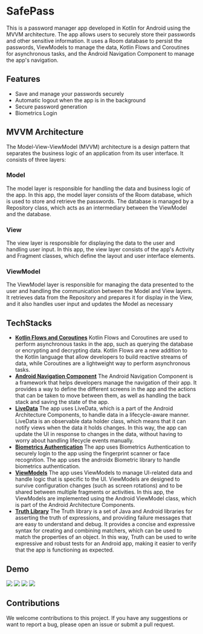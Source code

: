 # SafePass
This is a password manager app developed in Kotlin for Android using the MVVM architecture. The app allows users to securely store their passwords and other sensitive information. It uses a Room database to persist the passwords, ViewModels to manage the data, Kotlin Flows and Coroutines for asynchronous tasks, and the Android Navigation Component to manage the app's navigation.

## Features
  - Save and manage your passwords securely
  - Automatic logout when the app is in the background
  - Secure password generation
  - Biometrics Login

## MVVM Architecture
The Model-View-ViewModel (MVVM) architecture is a design pattern that separates the business logic of an application from its user interface. It consists of three layers:

### Model
The model layer is responsible for handling the data and business logic of the app. In this app, the model layer consists of the Room database, which is used to store and retrieve the passwords. The database is managed by a Repository class, which acts as an intermediary between the ViewModel and the database.

### View
The view layer is responsible for displaying the data to the user and handling user input. In this app, the view layer consists of the app's Activity and Fragment classes, which define the layout and user interface elements.

### ViewModel
The ViewModel layer is responsible for managing the data presented to the user and handling the communication between the Model and View layers. It retrieves data from the Repository and prepares it for display in the View, and it also handles user input and updates the Model as necessary

## TechStacks
  - [**Kotlin Flows and Coroutines**](https://kotlinlang.org/docs/reference/coroutines-overview.html)
    Kotlin Flows and Coroutines are used to perform asynchronous tasks in the app, such as querying the database or encrypting and decrypting data. Kotlin Flows are a new addition to the Kotlin language that allow developers to build reactive streams of data, while Coroutines are a lightweight way to perform asynchronous tasks.
  - [**Android Navigation Component**](https://developer.android.com/guide/navigation)
    The Android Navigation Component is a framework that helps developers manage the navigation of their app. It provides a way to define the different screens in the app and the actions that can be taken to move between them, as well as handling the back stack and saving the state of the app.
  - [**LiveData**](https://developer.android.com/topic/libraries/architecture/livedata)
  The app uses LiveData, which is a part of the Android Architecture Components, to handle data in a lifecycle-aware manner. LiveData is an observable data holder class, which means that it can notify views when the data it holds changes. In this way, the app can update the UI in response to changes in the data, without having to worry about handling lifecycle events manually.
  - [**Biometrics Authentication**](https://developer.android.com/training/sign-in/biometric-auth)
  The app uses Biometrics Authentication to securely login to the app using the fingerprint scanner or face recognition. The app uses the androidx Biometric library to handle biometrics authentication.
  - [**ViewModels**](https://developer.android.com/topic/libraries/architecture/viewmodel)
  The app uses ViewModels to manage UI-related data and handle logic that is specific to the UI. ViewModels are designed to survive configuration changes (such as screen rotations) and to be shared between multiple fragments or activities. In this app, the ViewModels are implemented using the Android ViewModel class, which is part of the Android Architecture Components.
  - [**Truth Library**](https://github.com/google/truth)
  The Truth library is a set of Java and Android libraries for asserting the truth of expressions, and providing failure messages that are easy to understand and debug. It provides a concise and expressive syntax for creating and combining matchers, which can be used to match the properties of an object. In this way, Truth can be used to write expressive and robust tests for an Android app, making it easier to verify that the app is functioning as expected.
    
## Demo    
![](screenshots/Screenshot1.png)
![](screenshots/Screenshot2.png)
![](screenshots/Screenshot3.png)
![](screenshots/Screenshot4.png)


## Contributions
We welcome contributions to this project. If you have any suggestions or want to report a bug, please open an issue or submit a pull request.
